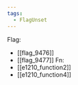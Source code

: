 ```yaml
---
tags:
  - FlagUnset
---
```

Flag:
- [[flag_9476]]
- [[flag_9477]]
Fn:
- [[e1210_function2]]
- [[e1210_function4]]
